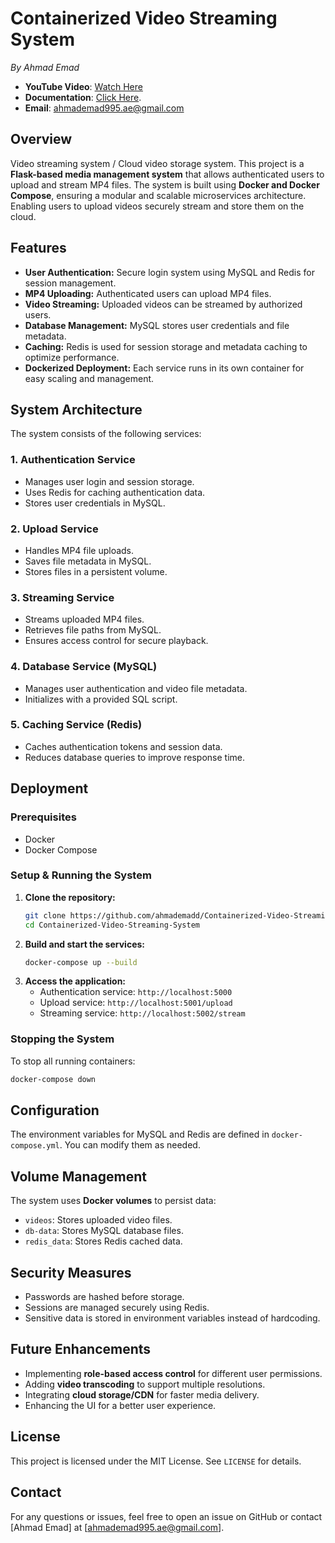 # Containerized Video Streaming System

_By Ahmad Emad_  
- **YouTube Video**: [Watch Here](https://youtu.be/0OQjFv8q56g)  
- **Documentation**: [Click Here](Containerized-Video-Streaming-System-Report.pdf).
- **Email**: [ahmademad995.ae@gmail.com](mailto:ahmademad995.ae@gmail.com)

## Overview
Video streaming system / Cloud video storage system. This project is a **Flask-based media management system** that allows authenticated users to upload and stream MP4 files. The system is built using **Docker and Docker Compose**, ensuring a modular and scalable microservices architecture. Enabling users to upload videos securely stream and store them on the cloud.

## Features
- **User Authentication:** Secure login system using MySQL and Redis for session management.
- **MP4 Uploading:** Authenticated users can upload MP4 files.
- **Video Streaming:** Uploaded videos can be streamed by authorized users.
- **Database Management:** MySQL stores user credentials and file metadata.
- **Caching:** Redis is used for session storage and metadata caching to optimize performance.
- **Dockerized Deployment:** Each service runs in its own container for easy scaling and management.

## System Architecture
The system consists of the following services:

### **1. Authentication Service**
- Manages user login and session storage.
- Uses Redis for caching authentication data.
- Stores user credentials in MySQL.

### **2. Upload Service**
- Handles MP4 file uploads.
- Saves file metadata in MySQL.
- Stores files in a persistent volume.

### **3. Streaming Service**
- Streams uploaded MP4 files.
- Retrieves file paths from MySQL.
- Ensures access control for secure playback.

### **4. Database Service (MySQL)**
- Manages user authentication and video file metadata.
- Initializes with a provided SQL script.

### **5. Caching Service (Redis)**
- Caches authentication tokens and session data.
- Reduces database queries to improve response time.

## Deployment
### **Prerequisites**
- Docker
- Docker Compose

### **Setup & Running the System**
1. **Clone the repository:**
   ```sh
   git clone https://github.com/ahmademadd/Containerized-Video-Streaming-System
   cd Containerized-Video-Streaming-System
   ```
2. **Build and start the services:**
   ```sh
   docker-compose up --build
   ```
3. **Access the application:**
   - Authentication service: `http://localhost:5000`
   - Upload service: `http://localhost:5001/upload`
   - Streaming service: `http://localhost:5002/stream`

### **Stopping the System**
To stop all running containers:
```sh
docker-compose down
```

## Configuration
The environment variables for MySQL and Redis are defined in `docker-compose.yml`. You can modify them as needed.

## Volume Management
The system uses **Docker volumes** to persist data:
- `videos`: Stores uploaded video files.
- `db-data`: Stores MySQL database files.
- `redis_data`: Stores Redis cached data.

## Security Measures
- Passwords are hashed before storage.
- Sessions are managed securely using Redis.
- Sensitive data is stored in environment variables instead of hardcoding.

## Future Enhancements
- Implementing **role-based access control** for different user permissions.
- Adding **video transcoding** to support multiple resolutions.
- Integrating **cloud storage/CDN** for faster media delivery.
- Enhancing the UI for a better user experience.

## License
This project is licensed under the MIT License. See `LICENSE` for details.

## Contact
For any questions or issues, feel free to open an issue on GitHub or contact [Ahmad Emad] at [ahmademad995.ae@gmail.com].
